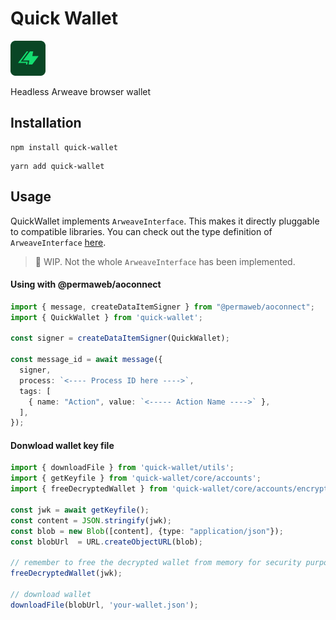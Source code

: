 # Quick Wallet
![quick-wallet](./assets/quick-wallet.png)

Headless Arweave browser wallet

## Installation

```
npm install quick-wallet
```

```
yarn add quick-wallet
```

## Usage

QuickWallet implements `ArweaveInterface`. This makes it directly pluggable to compatible libraries. You can check out the type definition of `ArweaveInterface` [here](https://github.com/jfbeats/ArweaveWalletConnector/blob/7c167f79cd0cf72b6e32e1fe5f988a05eed8f794/src/Arweave.ts#L46C23-L46C23).

> :construction: WIP. Not the whole `ArweaveInterface` has been implemented.

#### Using with @permaweb/aoconnect

```ts
import { message, createDataItemSigner } from "@permaweb/aoconnect";
import { QuickWallet } from 'quick-wallet';

const signer = createDataItemSigner(QuickWallet);

const message_id = await message({
  signer,
  process: `<---- Process ID here ---->`,
  tags: [
    { name: "Action", value: `<----- Action Name ---->` },
  ],
});
```

#### Donwload wallet key file

```ts
import { downloadFile } from 'quick-wallet/utils';
import { getKeyfile } from 'quick-wallet/core/accounts';
import { freeDecryptedWallet } from 'quick-wallet/core/accounts/encryption';

const jwk = await getKeyfile();
const content = JSON.stringify(jwk);
const blob = new Blob([content], {type: "application/json"});
const blobUrl  = URL.createObjectURL(blob);

// remember to free the decrypted wallet from memory for security purposes
freeDecryptedWallet(jwk);

// download wallet
downloadFile(blobUrl, 'your-wallet.json');
```
